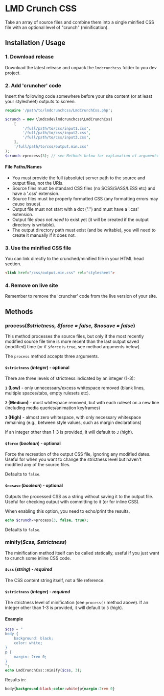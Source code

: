 # LMD Crunch CSS

Take an array of source files and combine them into a single minified CSS file with an optional level of "crunch" (minification).

## Installation / Usage

### 1. Download release

Download the latest release and unpack the `lmdcrunchcss` folder to you dev project.

### 2. Add 'cruncher' code

Insert the following code somewhere before your site content (or at least your stylesheet) outputs to screen.

```php
require '/path/to/lmdcrunchcss/LmdCrunchCss.php';

$crunch = new \lmdcode\lmdcrunchcss\LmdCrunchCss(
    [
        '/full/path/to/css/input1.css',
        '/full/path/to/css/input2.css',
        '/full/path/to/css/input3.css',
    ],
    '/full/path/to/css/output.min.css'
);
$crunch->process(3); // see Methods below for explanation of arguments
```

#### File Paths/Names

- You must provide the full (absolute) server path to the source and output files, not the URIs.
- Source files must be standard CSS files (no SCSS/SASS/LESS etc) and have a '.css' extension.
- Source files must be properly formatted CSS (any formatting errors may cause issues).
- Output file must not start with a dot (".") and must have a '.css' extension.
- Output file *does not need* to exist yet (it will be created if the output directory is writable).
- The output directory path must exist (and be writable), you will need to create it manually if it does not.

### 3. Use the minified CSS file

You can link directly to the crunched/minified file in your HTML head section.

```html
<link href="/css/output.min.css" rel="stylesheet">
```

### 4. Remove on live site

Remember to remove the 'cruncher' code from the live version of your site.

## Methods

### process(*$strictness, $force = false, $nosave = false*)

This method processes the source files, but only if the most recently modified source file time is more recent than the last output saved (modified) time (or if `$force` is `true`, see method arguments below).

The `process` method accepts three arguments.

#### `$strictness` (*integer*) - optional

There are three levels of strictness indicated by an integer (1-3):

**`1` (Low)** - only unnecessary/excess whitespace removed (blank lines, multiple spaces/tabs, empty rulesets etc).

**`2` (Medium)** - most whitespace removed, but with each ruleset on a new line (including media queries/animation keyframes)

**`3` (High)** - almost zero whitespace, with only necessary whitespace remaining (e.g., between style values, such as margin declarations)

If an integer other than 1-3 is provided, it will default to `3` (high).

#### `$force` (*boolean*) - optional

Force the recreation of the output CSS file, ignoring any modified dates. Useful for when you want to change the strictness level but haven't modified any of the source files.

Defaults to `false`.

#### `$nosave` (*boolean*) - optional

Outputs the processed CSS as a string without saving it to the output file. Useful for checking output with committing to it (or for inline CSS).

When enabling this option, you need to echo/print the results.

```php
echo $crunch->process(3, false, true);
```

Defaults to `false`.

### minify(*$css, $strictness*)

The minification method itself can be called statically, useful if you just want to crunch some inline CSS code.

#### `$css` (*string*) - *required*

The CSS content string itself, not a file reference.

#### `$strictness` (*integer*) - *required*

The strictness level of minification (see `process()` method above). If an integer other than 1-3 is provided, it will default to `3` (high).

#### Example

```php
$css = "
body {
    background: black;
    color: white;
}
p {
    margin: 2rem 0;
}
";
echo LmdCrunchCss::minify($css, 3);
```

Results in:

```css
body{background:black;color:white}p{margin:2rem 0}
```
